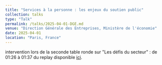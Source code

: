 ```yaml
---
title: "Services à la personne : les enjeux du soutien public"
collection: talks
type: "Talk"
permalink: /talks/2025-04-01-DGE.md
venue: "Direction Générale des Entreprises, Ministère de l'économie"
date: 2025-04-01
location: "Paris, France"
---
```


intervention lors de la seconde table ronde sur "Les défis du secteur" : de 01:26 à 01:37 du replay disponible [ici](https://www.servicesalapersonne.gouv.fr/actualites/retour-sur-la-conference-services-la-personne-enjeux-du-soutien-public).
